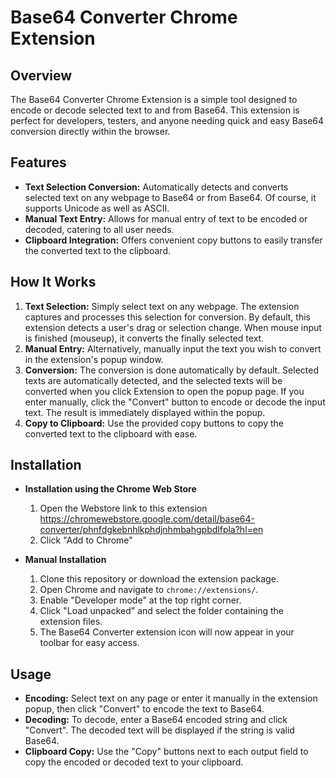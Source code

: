# Base64 Converter Chrome Extension

## Overview
The Base64 Converter Chrome Extension is a simple tool designed to encode or decode selected text to and from Base64. This extension is perfect for developers, testers, and anyone needing quick and easy Base64 conversion directly within the browser.

## Features
- **Text Selection Conversion:** Automatically detects and converts selected text on any webpage to Base64 or from Base64. Of course, it supports Unicode as well as ASCII.
- **Manual Text Entry:** Allows for manual entry of text to be encoded or decoded, catering to all user needs.
- **Clipboard Integration:** Offers convenient copy buttons to easily transfer the converted text to the clipboard.

## How It Works
1. **Text Selection:** Simply select text on any webpage. The extension captures and processes this selection for conversion. By default, this extension detects a user's drag or selection change. When mouse input is finished (mouseup), it converts the finally selected text.
2. **Manual Entry:** Alternatively, manually input the text you wish to convert in the extension's popup window.
3. **Conversion:** The conversion is done automatically by default. Selected texts are automatically detected, and the selected texts will be converted when you click Extension to open the popup page. If you enter manually, click the "Convert" button to encode or decode the input text. The result is immediately displayed within the popup.
4. **Copy to Clipboard:** Use the provided copy buttons to copy the converted text to the clipboard with ease.

## Installation
- **Installation using the Chrome Web Store**
  1. Open the Webstore link to this extension 
    https://chromewebstore.google.com/detail/base64-converter/phnfdgkebnhlkphdjnhmbahgpbdlfpla?hl=en
  2. Click "Add to Chrome"

- **Manual Installation**
  1. Clone this repository or download the extension package.
  2. Open Chrome and navigate to `chrome://extensions/`.
  3. Enable "Developer mode" at the top right corner.
  4. Click "Load unpacked" and select the folder containing the extension files.
  5. The Base64 Converter extension icon will now appear in your toolbar for easy access.

## Usage
- **Encoding:** Select text on any page or enter it manually in the extension popup, then click "Convert" to encode the text to Base64.
- **Decoding:** To decode, enter a Base64 encoded string and click "Convert". The decoded text will be displayed if the string is valid Base64.
- **Clipboard Copy:** Use the "Copy" buttons next to each output field to copy the encoded or decoded text to your clipboard.

